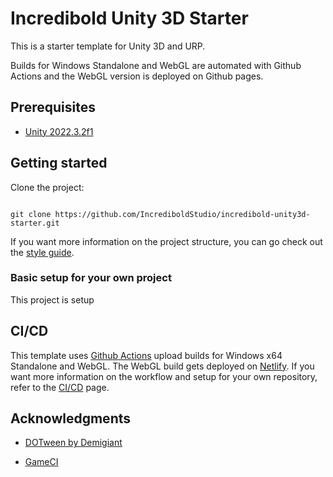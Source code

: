 # Incredibold Unity 3D Starter

This is a starter template for Unity 3D and URP.

Builds for Windows Standalone and WebGL are automated with Github Actions and the WebGL version is deployed on Github pages.

## Prerequisites

- [Unity 2022.3.2f1](https://unity.com/releases/editor/whats-new/2022.3.2)

## Getting started  

Clone the project:
```

git clone https://github.com/IncrediboldStudio/incredibold-unity3d-starter.git

```
If you want more information on the project structure, you can go check out the [style guide](./wiki/style-guide.md).

### Basic setup for your own project

This project is setup

## CI/CD

This template uses [Github Actions](https://docs.github.com/en/actions) upload builds for Windows x64 Standalone and WebGL. The WebGL build gets deployed on [Netlify](https://www.netlify.com/).
If you want more information on the workflow and setup for your own repository, refer to the [CI/CD](./wiki/ci.md) page.

## Acknowledgments

- [DOTween by Demigiant](http://dotween.demigiant.com/)

- [GameCI](https://game.ci/)